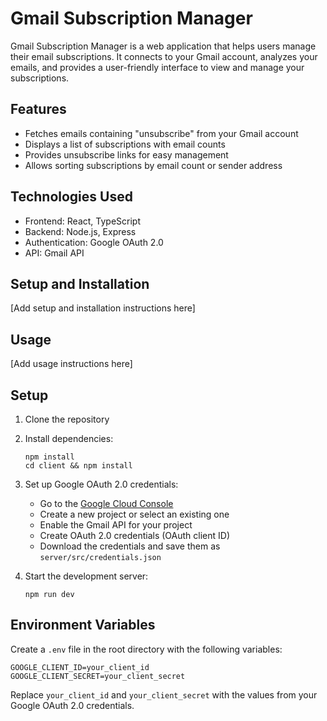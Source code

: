 # Gmail Subscription Manager

Gmail Subscription Manager is a web application that helps users manage their email subscriptions. It connects to your Gmail account, analyzes your emails, and provides a user-friendly interface to view and manage your subscriptions.

## Features

- Fetches emails containing "unsubscribe" from your Gmail account
- Displays a list of subscriptions with email counts
- Provides unsubscribe links for easy management
- Allows sorting subscriptions by email count or sender address

## Technologies Used

- Frontend: React, TypeScript
- Backend: Node.js, Express
- Authentication: Google OAuth 2.0
- API: Gmail API

## Setup and Installation

[Add setup and installation instructions here]

## Usage

[Add usage instructions here]

## Setup

1. Clone the repository
2. Install dependencies:
   ```
   npm install
   cd client && npm install
   ```
3. Set up Google OAuth 2.0 credentials:
   - Go to the [Google Cloud Console](https://console.cloud.google.com/)
   - Create a new project or select an existing one
   - Enable the Gmail API for your project
   - Create OAuth 2.0 credentials (OAuth client ID)
   - Download the credentials and save them as `server/src/credentials.json`

4. Start the development server:
   ```
   npm run dev
   ```

## Environment Variables

Create a `.env` file in the root directory with the following variables:

```
GOOGLE_CLIENT_ID=your_client_id
GOOGLE_CLIENT_SECRET=your_client_secret
```

Replace `your_client_id` and `your_client_secret` with the values from your Google OAuth 2.0 credentials.


